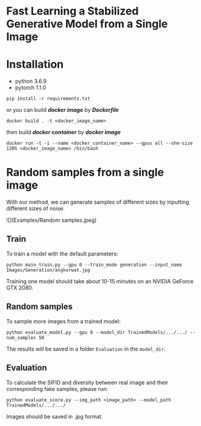 # Fast Learning a Stabilized Generative Model from a Single Image

# Installation
- python 3.6.9
- pytorch 1.1.0
```
pip install -r requirements.txt
```
or you can build ***docker image*** by ***Dockerfile***
```
docker build . -t <docker_image_name>
```
then build ***docker container*** by ***docker image***
```
docker run -t -i --name <docker_container_name> --gpus all --shm-size 120G <docker_image_name> /bin/bash
```



# Random samples from a single image

With our method, we can generate samples of different sizes by inputting different sizes of noise.

![](Examples/Random samples.jpeg)

## Train

To train a model with the default parameters:

```
python main_train.py --gpu 0 --train_mode generation --input_name Images/Generation/angkorwat.jpg
```

Training one model should take about 10-15 minutes on an NVIDIA GeForce GTX 2080.

## Random samples

To sample more images from a trained model:

```
python evaluate_model.py --gpu 0 --model_dir TrainedModels/.../.../ --num_samples 50
```

The results will be saved in a folder `Evaluation` in the `model_dir`.

## Evaluation

To calculate the SIFID and diversity between real image and their corresponding fake samples, please run:

```
python evaluate_score.py --img_path <image_path> --model_path TrainedModels/.../.../
```

Images should be saved in .jpg format.
